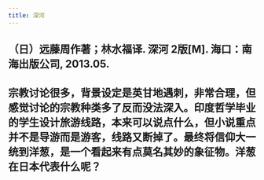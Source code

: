 ```yaml
---
title: 深河
---
```


## （日）远藤周作著；林水福译. 深河 2版[M]. 海口：南海出版公司, 2013.05.

## 宗教讨论很多，背景设定是英甘地遇刺，非常合理，但感觉讨论的宗教种类多了反而没法深入。印度哲学毕业的学生设计旅游线路，本来可以说点什么，但小说重点并不是导游而是游客，线路又断掉了。最终将信仰大一统到洋葱，是一个看起来有点莫名其妙的象征物。洋葱在日本代表什么呢？
